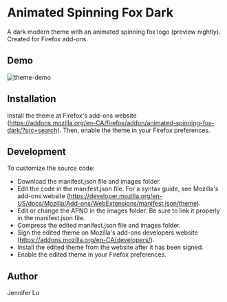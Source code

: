 # Animated Spinning Fox Dark

A dark modern theme with an animated spinning fox logo (preview nightly). Created for Firefox add-ons.

## Demo

![theme-demo](https://github.com/jennifer-lu/Animated-Spinning-Fox-Dark/blob/master/demo.gif)


## Installation

Install the theme at Firefox's add-ons website (https://addons.mozilla.org/en-CA/firefox/addon/animated-spinning-fox-dark/?src=search). Then, enable the theme in your Firefox preferences.


## Development

To customize the source code:
* Download the manifest.json file and images folder.
* Edit the code in the manifest.json file. For a syntax guide, see Mozilla's add-ons website (https://developer.mozilla.org/en-US/docs/Mozilla/Add-ons/WebExtensions/manifest.json/theme).
* Edit or change the APNG in the images folder. Be sure to link it properly in the manifest.json file.
* Compress the edited manifest.json file and images folder.
* Sign the edited theme on Mozilla's add-ons developers website (https://addons.mozilla.org/en-CA/developers/).
* Install the edited theme from the website after it has been signed.
* Enable the edited theme in your Firefox preferences.


## Author

Jennifer Lu
